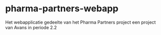 # pharma-partners-webapp
Het webapplicatie gedeelte van het Pharma Partners project een project van Avans in periode 2.2
